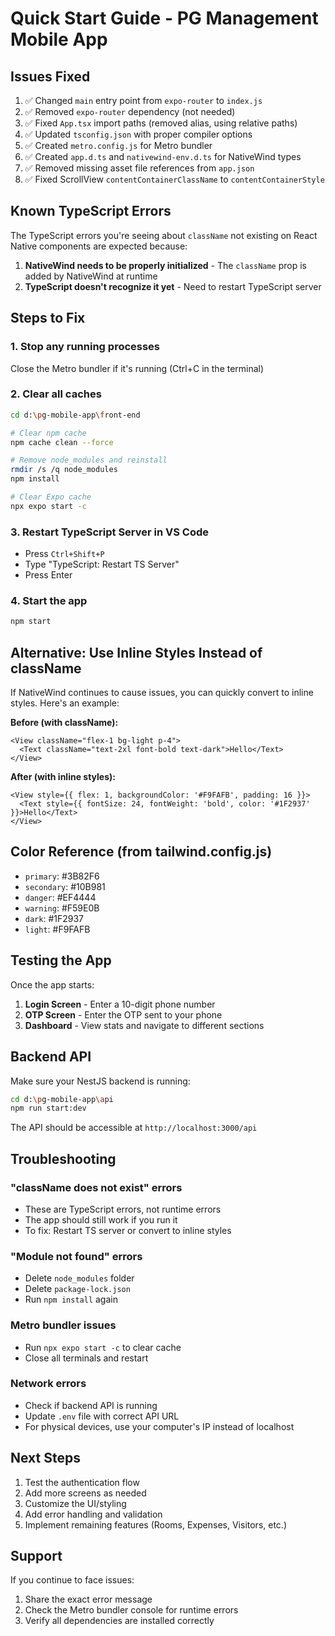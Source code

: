 # Quick Start Guide - PG Management Mobile App

## Issues Fixed

1. ✅ Changed `main` entry point from `expo-router` to `index.js`
2. ✅ Removed `expo-router` dependency (not needed)
3. ✅ Fixed `App.tsx` import paths (removed alias, using relative paths)
4. ✅ Updated `tsconfig.json` with proper compiler options
5. ✅ Created `metro.config.js` for Metro bundler
6. ✅ Created `app.d.ts` and `nativewind-env.d.ts` for NativeWind types
7. ✅ Removed missing asset file references from `app.json`
8. ✅ Fixed ScrollView `contentContainerClassName` to `contentContainerStyle`

## Known TypeScript Errors

The TypeScript errors you're seeing about `className` not existing on React Native components are expected because:

1. **NativeWind needs to be properly initialized** - The `className` prop is added by NativeWind at runtime
2. **TypeScript doesn't recognize it yet** - Need to restart TypeScript server

## Steps to Fix

### 1. Stop any running processes
Close the Metro bundler if it's running (Ctrl+C in the terminal)

### 2. Clear all caches
```bash
cd d:\pg-mobile-app\front-end

# Clear npm cache
npm cache clean --force

# Remove node_modules and reinstall
rmdir /s /q node_modules
npm install

# Clear Expo cache
npx expo start -c
```

### 3. Restart TypeScript Server in VS Code
- Press `Ctrl+Shift+P`
- Type "TypeScript: Restart TS Server"
- Press Enter

### 4. Start the app
```bash
npm start
```

## Alternative: Use Inline Styles Instead of className

If NativeWind continues to cause issues, you can quickly convert to inline styles. Here's an example:

**Before (with className):**
```tsx
<View className="flex-1 bg-light p-4">
  <Text className="text-2xl font-bold text-dark">Hello</Text>
</View>
```

**After (with inline styles):**
```tsx
<View style={{ flex: 1, backgroundColor: '#F9FAFB', padding: 16 }}>
  <Text style={{ fontSize: 24, fontWeight: 'bold', color: '#1F2937' }}>Hello</Text>
</View>
```

## Color Reference (from tailwind.config.js)

- `primary`: #3B82F6
- `secondary`: #10B981
- `danger`: #EF4444
- `warning`: #F59E0B
- `dark`: #1F2937
- `light`: #F9FAFB

## Testing the App

Once the app starts:

1. **Login Screen** - Enter a 10-digit phone number
2. **OTP Screen** - Enter the OTP sent to your phone
3. **Dashboard** - View stats and navigate to different sections

## Backend API

Make sure your NestJS backend is running:
```bash
cd d:\pg-mobile-app\api
npm run start:dev
```

The API should be accessible at `http://localhost:3000/api`

## Troubleshooting

### "className does not exist" errors
- These are TypeScript errors, not runtime errors
- The app should still work if you run it
- To fix: Restart TS server or convert to inline styles

### "Module not found" errors
- Delete `node_modules` folder
- Delete `package-lock.json`
- Run `npm install` again

### Metro bundler issues
- Run `npx expo start -c` to clear cache
- Close all terminals and restart

### Network errors
- Check if backend API is running
- Update `.env` file with correct API URL
- For physical devices, use your computer's IP instead of localhost

## Next Steps

1. Test the authentication flow
2. Add more screens as needed
3. Customize the UI/styling
4. Add error handling and validation
5. Implement remaining features (Rooms, Expenses, Visitors, etc.)

## Support

If you continue to face issues:
1. Share the exact error message
2. Check the Metro bundler console for runtime errors
3. Verify all dependencies are installed correctly
